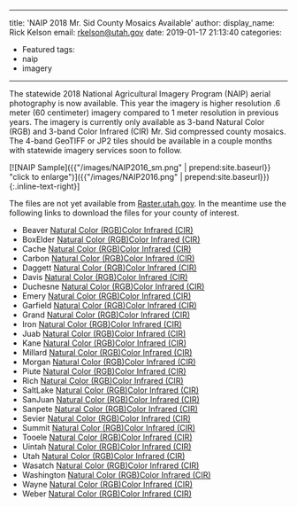 
---
title: 'NAIP 2018 Mr. Sid County Mosaics Available'
author:
  display_name: Rick Kelson
  email: rkelson@utah.gov
date: 2019-01-17 21:13:40
categories:
  - Featured
tags:
  - naip
  - imagery
---

The statewide 2018 National Agricultural Imagery Program (NAIP) aerial photography is now available</a>. This year the imagery is higher resolution .6 meter (60 centimeter) imagery compared to 1 meter resolution in previous years. The imagery is currently only available as 3-band Natural Color (RGB) and 3-band Color Infrared (CIR) Mr. Sid compressed county mosaics. The 4-band GeoTIFF or JP2 tiles should be available in a couple months with statewide imagery services soon to follow.

[![NAIP Sample]({{"/images/NAIP2016_sm.png" | prepend:site.baseurl}} "click to enlarge")]({{"/images/NAIP2016.png" | prepend:site.baseurl}}){:.inline-text-right}]

The files are not yet available from [Raster.utah.gov](https://raster.utah.gov). In the meantime use the following links to download the files for your county of interest.

 - Beaver [Natural Color (RGB)](https://storage.googleapis.com/state-of-utah-sgid-downloads/aerial-photography/naip/naip2018/NAIP2018_Beaver_RGB.zip)[Color Infrared (CIR)](https://storage.googleapis.com/state-of-utah-sgid-downloads/aerial-photography/naip/naip2018/color-infrared/NAIP2018_Beaver_CIR.zip)
 - BoxElder [Natural Color (RGB)](https://storage.googleapis.com/state-of-utah-sgid-downloads/aerial-photography/naip/naip2018/NAIP2018_BoxElder_RGB.zip)[Color Infrared (CIR)](https://storage.googleapis.com/state-of-utah-sgid-downloads/aerial-photography/naip/naip2018/color-infrared/NAIP2018_BoxElder_CIR.zip)
 - Cache [Natural Color (RGB)](https://storage.googleapis.com/state-of-utah-sgid-downloads/aerial-photography/naip/naip2018/NAIP2018_Cache_RGB.zip)[Color Infrared (CIR)](https://storage.googleapis.com/state-of-utah-sgid-downloads/aerial-photography/naip/naip2018/color-infrared/NAIP2018_Cache_CIR.zip)
 - Carbon [Natural Color (RGB)](https://storage.googleapis.com/state-of-utah-sgid-downloads/aerial-photography/naip/naip2018/NAIP2018_Carbon_RGB.zip)[Color Infrared (CIR)](https://storage.googleapis.com/state-of-utah-sgid-downloads/aerial-photography/naip/naip2018/color-infrared/NAIP2018_Carbon_CIR.zip)
 - Daggett [Natural Color (RGB)](https://storage.googleapis.com/state-of-utah-sgid-downloads/aerial-photography/naip/naip2018/NAIP2018_Daggett_RGB.zip)[Color Infrared (CIR)](https://storage.googleapis.com/state-of-utah-sgid-downloads/aerial-photography/naip/naip2018/color-infrared/NAIP2018_Daggett_CIR.zip)
 - Davis [Natural Color (RGB)](https://storage.googleapis.com/state-of-utah-sgid-downloads/aerial-photography/naip/naip2018/NAIP2018_Davis_RGB.zip)[Color Infrared (CIR)](https://storage.googleapis.com/state-of-utah-sgid-downloads/aerial-photography/naip/naip2018/color-infrared/NAIP2018_Davis_CIR.zip)
 - Duchesne [Natural Color (RGB)](https://storage.googleapis.com/state-of-utah-sgid-downloads/aerial-photography/naip/naip2018/NAIP2018_Duchesne_RGB.zip)[Color Infrared (CIR)](https://storage.googleapis.com/state-of-utah-sgid-downloads/aerial-photography/naip/naip2018/color-infrared/NAIP2018_Duchesne_CIR.zip)
 - Emery [Natural Color (RGB)](https://storage.googleapis.com/state-of-utah-sgid-downloads/aerial-photography/naip/naip2018/NAIP2018_Emery_RGB.zip)[Color Infrared (CIR)](https://storage.googleapis.com/state-of-utah-sgid-downloads/aerial-photography/naip/naip2018/color-infrared/NAIP2018_Emery_CIR.zip)
 - Garfield [Natural Color (RGB)](https://storage.googleapis.com/state-of-utah-sgid-downloads/aerial-photography/naip/naip2018/NAIP2018_Garfield_RGB.zip)[Color Infrared (CIR)](https://storage.googleapis.com/state-of-utah-sgid-downloads/aerial-photography/naip/naip2018/color-infrared/NAIP2018_Garfield_CIR.zip)
 - Grand [Natural Color (RGB)](https://storage.googleapis.com/state-of-utah-sgid-downloads/aerial-photography/naip/naip2018/NAIP2018_Grand_RGB.zip)[Color Infrared (CIR)](https://storage.googleapis.com/state-of-utah-sgid-downloads/aerial-photography/naip/naip2018/color-infrared/NAIP2018_Grand_CIR.zip)
 - Iron [Natural Color (RGB)](https://storage.googleapis.com/state-of-utah-sgid-downloads/aerial-photography/naip/naip2018/NAIP2018_Iron_RGB.zip)[Color Infrared (CIR)](https://storage.googleapis.com/state-of-utah-sgid-downloads/aerial-photography/naip/naip2018/color-infrared/NAIP2018_Iron_CIR.zip)
 - Juab [Natural Color (RGB)](https://storage.googleapis.com/state-of-utah-sgid-downloads/aerial-photography/naip/naip2018/NAIP2018_Juab_RGB.zip)[Color Infrared (CIR)](https://storage.googleapis.com/state-of-utah-sgid-downloads/aerial-photography/naip/naip2018/color-infrared/NAIP2018_Juab_CIR.zip)
 - Kane [Natural Color (RGB)](https://storage.googleapis.com/state-of-utah-sgid-downloads/aerial-photography/naip/naip2018/NAIP2018_Kane_RGB.zip)[Color Infrared (CIR)](https://storage.googleapis.com/state-of-utah-sgid-downloads/aerial-photography/naip/naip2018/color-infrared/NAIP2018_Kane_CIR.zip)
 - Millard [Natural Color (RGB)](https://storage.googleapis.com/state-of-utah-sgid-downloads/aerial-photography/naip/naip2018/NAIP2018_Millard_RGB.zip)[Color Infrared (CIR)](https://storage.googleapis.com/state-of-utah-sgid-downloads/aerial-photography/naip/naip2018/color-infrared/NAIP2018_Millard_CIR.zip)
 - Morgan [Natural Color (RGB)](https://storage.googleapis.com/state-of-utah-sgid-downloads/aerial-photography/naip/naip2018/NAIP2018_Morgan_RGB.zip)[Color Infrared (CIR)](https://storage.googleapis.com/state-of-utah-sgid-downloads/aerial-photography/naip/naip2018/color-infrared/NAIP2018_Morgan_CIR.zip)
 - Piute [Natural Color (RGB)](https://storage.googleapis.com/state-of-utah-sgid-downloads/aerial-photography/naip/naip2018/NAIP2018_Piute_RGB.zip)[Color Infrared (CIR)](https://storage.googleapis.com/state-of-utah-sgid-downloads/aerial-photography/naip/naip2018/color-infrared/NAIP2018_Piute_CIR.zip)
 - Rich [Natural Color (RGB)](https://storage.googleapis.com/state-of-utah-sgid-downloads/aerial-photography/naip/naip2018/NAIP2018_Rich_RGB.zip)[Color Infrared (CIR)](https://storage.googleapis.com/state-of-utah-sgid-downloads/aerial-photography/naip/naip2018/color-infrared/NAIP2018_Rich_CIR.zip)
 - SaltLake [Natural Color (RGB)](https://storage.googleapis.com/state-of-utah-sgid-downloads/aerial-photography/naip/naip2018/NAIP2018_SaltLake_RGB.zip)[Color Infrared (CIR)](https://storage.googleapis.com/state-of-utah-sgid-downloads/aerial-photography/naip/naip2018/color-infrared/NAIP2018_SaltLake_CIR.zip)
 - SanJuan [Natural Color (RGB)](https://storage.googleapis.com/state-of-utah-sgid-downloads/aerial-photography/naip/naip2018/NAIP2018_SanJuan_RGB.zip)[Color Infrared (CIR)](https://storage.googleapis.com/state-of-utah-sgid-downloads/aerial-photography/naip/naip2018/color-infrared/NAIP2018_SanJuan_CIR.zip)
 - Sanpete [Natural Color (RGB)](https://storage.googleapis.com/state-of-utah-sgid-downloads/aerial-photography/naip/naip2018/NAIP2018_Sanpete_RGB.zip)[Color Infrared (CIR)](https://storage.googleapis.com/state-of-utah-sgid-downloads/aerial-photography/naip/naip2018/color-infrared/NAIP2018_Sanpete_CIR.zip)
 - Sevier [Natural Color (RGB)](https://storage.googleapis.com/state-of-utah-sgid-downloads/aerial-photography/naip/naip2018/NAIP2018_Sevier_RGB.zip)[Color Infrared (CIR)](https://storage.googleapis.com/state-of-utah-sgid-downloads/aerial-photography/naip/naip2018/color-infrared/NAIP2018_Sevier_CIR.zip)
 - Summit [Natural Color (RGB)](https://storage.googleapis.com/state-of-utah-sgid-downloads/aerial-photography/naip/naip2018/NAIP2018_Summit_RGB.zip)[Color Infrared (CIR)](https://storage.googleapis.com/state-of-utah-sgid-downloads/aerial-photography/naip/naip2018/color-infrared/NAIP2018_Summit_CIR.zip)
 - Tooele [Natural Color (RGB)](https://storage.googleapis.com/state-of-utah-sgid-downloads/aerial-photography/naip/naip2018/NAIP2018_Tooele_RGB.zip)[Color Infrared (CIR)](https://storage.googleapis.com/state-of-utah-sgid-downloads/aerial-photography/naip/naip2018/color-infrared/NAIP2018_Tooele_CIR.zip)
 - Uintah [Natural Color (RGB)](https://storage.googleapis.com/state-of-utah-sgid-downloads/aerial-photography/naip/naip2018/NAIP2018_Uintah_RGB.zip)[Color Infrared (CIR)](https://storage.googleapis.com/state-of-utah-sgid-downloads/aerial-photography/naip/naip2018/color-infrared/NAIP2018_Uintah_CIR.zip)
 - Utah [Natural Color (RGB)](https://storage.googleapis.com/state-of-utah-sgid-downloads/aerial-photography/naip/naip2018/NAIP2018_Utah_RGB.zip)[Color Infrared (CIR)](https://storage.googleapis.com/state-of-utah-sgid-downloads/aerial-photography/naip/naip2018/color-infrared/NAIP2018_Utah_CIR.zip)
 - Wasatch [Natural Color (RGB)](https://storage.googleapis.com/state-of-utah-sgid-downloads/aerial-photography/naip/naip2018/NAIP2018_Wasatch_RGB.zip)[Color Infrared (CIR)](https://storage.googleapis.com/state-of-utah-sgid-downloads/aerial-photography/naip/naip2018/color-infrared/NAIP2018_Wasatch_CIR.zip)
 - Washington [Natural Color (RGB)](https://storage.googleapis.com/state-of-utah-sgid-downloads/aerial-photography/naip/naip2018/NAIP2018_Washington_RGB.zip)[Color Infrared (CIR)](https://storage.googleapis.com/state-of-utah-sgid-downloads/aerial-photography/naip/naip2018/color-infrared/NAIP2018_Washington_CIR.zip)
 - Wayne [Natural Color (RGB)](https://storage.googleapis.com/state-of-utah-sgid-downloads/aerial-photography/naip/naip2018/NAIP2018_Wayne_RGB.zip)[Color Infrared (CIR)](https://storage.googleapis.com/state-of-utah-sgid-downloads/aerial-photography/naip/naip2018/color-infrared/NAIP2018_Wayne_CIR.zip)
 - Weber [Natural Color (RGB)](https://storage.googleapis.com/state-of-utah-sgid-downloads/aerial-photography/naip/naip2018/NAIP2018_Weber_RGB.zip)[Color Infrared (CIR)](https://storage.googleapis.com/state-of-utah-sgid-downloads/aerial-photography/naip/naip2018/color-infrared/NAIP2018_Weber_CIR.zip)
